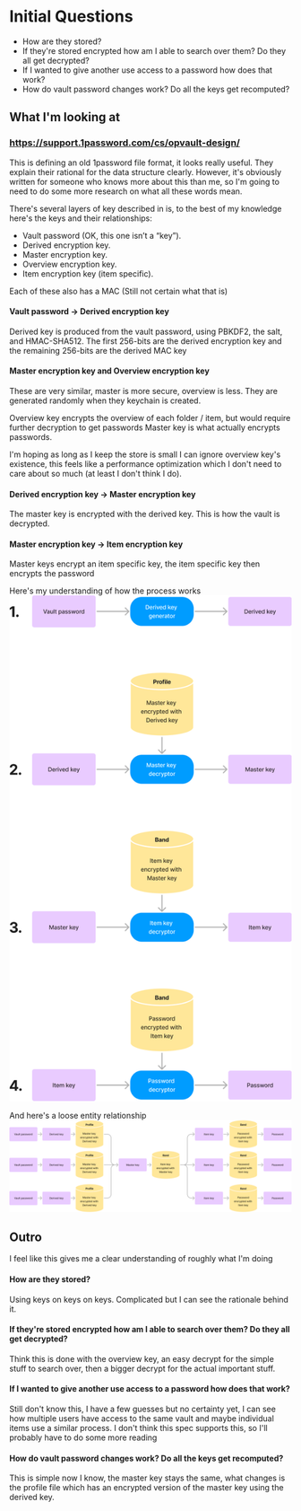 # Initial Questions
- How are they stored?
- If they're stored encrypted how am I able to search over them? Do they all get decrypted?
- If I wanted to give another use access to a password how does that work?
- How do vault password changes work? Do all the keys get recomputed?

## What I'm looking at
### https://support.1password.com/cs/opvault-design/
This is defining an old 1password file format, it looks really useful. 
They explain their rational for the data structure clearly. 
However, it's obviously written for someone who knows more about this than me, 
so I'm going to need to do some more research on what all these words mean.

There's several layers of key described in is, to the best of my knowledge
here's the keys and their relationships:

- Vault password (OK, this one isn’t a “key”).
- Derived encryption key.
- Master encryption key.
- Overview encryption key.
- Item encryption key (item specific).

Each of these also has a MAC (Still not certain what that is)

#### Vault password -> Derived encryption key
Derived key is produced from the vault password, using PBKDF2, the salt, and HMAC-SHA512. 
The first 256-bits are the derived encryption key and the remaining 256-bits are the derived MAC key

#### Master encryption key and Overview encryption key
These are very similar, master is more secure, overview is less.
They are generated randomly when they keychain is created.

Overview key encrypts the overview of each folder / item, but would require further decryption to get passwords
Master key is what actually encrypts passwords.

I'm hoping as long as I keep the store is small I can ignore overview key's existence, 
this feels like a performance optimization which I don't need to care about so much (at least I don't think I do). 

#### Derived encryption key -> Master encryption key
The master key is encrypted with the derived key. This is how the vault is decrypted.

#### Master encryption key -> Item encryption key
Master keys encrypt an item specific key, the item specific key then encrypts the password

Here's my understanding of how the process works
![1-process.png](1-process.png)

And here's a loose entity relationship
![1-entities.png](1-entities.png)

## Outro
I feel like this gives me a clear understanding of roughly what I'm doing

#### How are they stored?
Using keys on keys on keys. Complicated but I can see the rationale behind it.

#### If they're stored encrypted how am I able to search over them? Do they all get decrypted?
Think this is done with the overview key, an easy decrypt for the simple stuff to search over, 
then a bigger decrypt for the actual important stuff.

#### If I wanted to give another use access to a password how does that work?
Still don't know this, I have a few guesses but no certainty yet, I can see how multiple users
have access to the same vault and maybe individual items use a similar process. I don't think this spec
supports this, so I'll probably have to do some more reading

#### How do vault password changes work? Do all the keys get recomputed?
This is simple now I know, the master key stays the same, what changes is the profile file which has
an encrypted version of the master key using the derived key.
